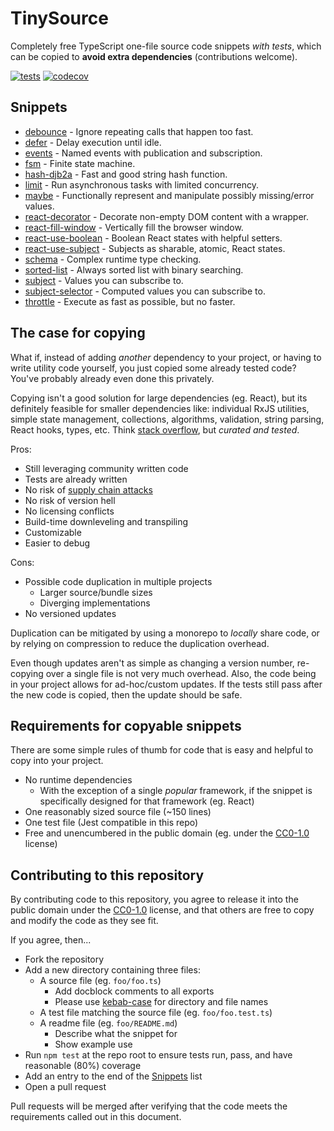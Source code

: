 # TinySource

Completely free TypeScript one-file source code snippets _with tests_, which can be copied to **avoid extra dependencies** (contributions welcome).

[![tests](https://github.com/tinysource/tinysource/actions/workflows/tests.yml/badge.svg)](https://github.com/tinysource/tinysource/actions/workflows/tests.yml)
[![codecov](https://codecov.io/gh/tinysource/tinysource/branch/main/graph/badge.svg?token=E2VYI8XJLB)](https://codecov.io/gh/tinysource/tinysource)

## Snippets

- [debounce](debounce) - Ignore repeating calls that happen too fast.
- [defer](defer) - Delay execution until idle.
- [events](events) - Named events with publication and subscription.
- [fsm](fsm) - Finite state machine.
- [hash-djb2a](hash-djb2a) - Fast and good string hash function.
- [limit](limit) - Run asynchronous tasks with limited concurrency.
- [maybe](maybe) - Functionally represent and manipulate possibly missing/error values.
- [react-decorator](react-decorator) - Decorate non-empty DOM content with a wrapper.
- [react-fill-window](react-fill-window) - Vertically fill the browser window.
- [react-use-boolean](react-use-boolean) - Boolean React states with helpful setters.
- [react-use-subject](react-use-subject) - Subjects as sharable, atomic, React states.
- [schema](schema) - Complex runtime type checking.
- [sorted-list](sorted-list) - Always sorted list with binary searching.
- [subject](subject) - Values you can subscribe to.
- [subject-selector](subject-selector) - Computed values you can subscribe to.
- [throttle](throttle) - Execute as fast as possible, but no faster.

## The case for copying

What if, instead of adding _another_ dependency to your project, or having to write utility code yourself, you just copied some already tested code? You've probably already even done this privately.

Copying isn't a good solution for large dependencies (eg. React), but its definitely feasible for smaller dependencies like: individual RxJS utilities, simple state management, collections, algorithms, validation, string parsing, React hooks, types, etc. Think [stack overflow](https://stackoverflow.com/), but _curated and tested_.

Pros:

- Still leveraging community written code
- Tests are already written
- No risk of [supply chain attacks](https://blog.sonatype.com/npm-project-used-by-millions-hijacked-in-supply-chain-attack)
- No risk of version hell
- No licensing conflicts
- Build-time downleveling and transpiling
- Customizable
- Easier to debug

Cons:

- Possible code duplication in multiple projects
  - Larger source/bundle sizes
  - Diverging implementations
- No versioned updates

Duplication can be mitigated by using a monorepo to _locally_ share code, or by relying on compression to reduce the duplication overhead.

Even though updates aren't as simple as changing a version number, re-copying over a single file is not very much overhead. Also, the code being in your project allows for ad-hoc/custom updates. If the tests still pass after the new code is copied, then the update should be safe.

## Requirements for copyable snippets

There are some simple rules of thumb for code that is easy and helpful to copy into your project.

- No runtime dependencies
  - With the exception of a single _popular_ framework, if the snippet is specifically designed for that framework (eg. React)
- One reasonably sized source file (~150 lines)
- One test file (Jest compatible in this repo)
- Free and unencumbered in the public domain (eg. under the [CC0-1.0](https://creativecommons.org/publicdomain/zero/1.0/legalcode.txt) license)

## Contributing to this repository

By contributing code to this repository, you agree to release it into the public domain under the [CC0-1.0](https://creativecommons.org/publicdomain/zero/1.0/legalcode.txt) license, and that others are free to copy and modify the code as they see fit.

If you agree, then...

- Fork the repository
- Add a new directory containing three files:
  - A source file (eg. `foo/foo.ts`)
    - Add docblock comments to all exports
    - Please use [kebab-case](https://en.wiktionary.org/wiki/kebab_case) for directory and file names
  - A test file matching the source file (eg. `foo/foo.test.ts`)
  - A readme file (eg. `foo/README.md`)
    - Describe what the snippet for
    - Show example use
- Run `npm test` at the repo root to ensure tests run, pass, and have reasonable (80%) coverage
- Add an entry to the end of the [Snippets](#snippets) list
- Open a pull request

Pull requests will be merged after verifying that the code meets the requirements called out in this document.
